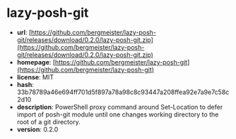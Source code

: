 # lazy-posh-git

- **url**: [https://github.com/bergmeister/lazy-posh-git/releases/download/0.2.0/lazy-posh-git.zip](https://github.com/bergmeister/lazy-posh-git/releases/download/0.2.0/lazy-posh-git.zip)
- **homepage**: [https://github.com/bergmeister/lazy-posh-git](https://github.com/bergmeister/lazy-posh-git)
- **license**: MIT
- **hash**: 33b78789a46e694ff701d5f897a78a98c8c93447a208ffea92e7a9e7c58c2d10
- **description**: PowerShell proxy command around Set-Location to defer import of posh-git module until one changes working directory to the root of a git directory.
- **version**: 0.2.0

